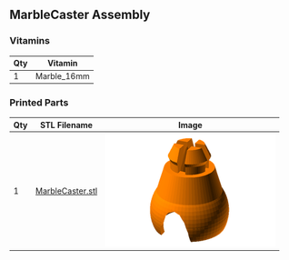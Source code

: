 ## MarbleCaster Assembly

### Vitamins

 Qty | Vitamin
 --- | --- 
  1  | Marble_16mm

### Printed Parts

 Qty | STL Filename | Image
 --- | --- | ---
  1  | [MarbleCaster.stl](../stl/MarbleCaster.stl) | ![](../images/MarbleCaster_STL.png)

